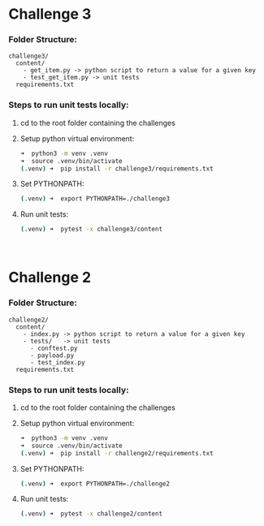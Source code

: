 # Challenge 3

### Folder Structure:
```
challenge3/
  content/
    - get_item.py -> python script to return a value for a given key
    - test_get_item.py -> unit tests
  requirements.txt
```

### Steps to run unit tests locally:
1. cd to the root folder containing the challenges
   
2. Setup python virtual environment:
   ```bash
   ➜  python3 -m venv .venv
   ➜  source .venv/bin/activate
   (.venv) ➜  pip install -r challenge3/requirements.txt 
   ```
    
3. Set PYTHONPATH:
   ```bash
   (.venv) ➜  export PYTHONPATH=./challenge3 
   ```
    
4. Run unit tests:
   ```bash
   (.venv) ➜  pytest -x challenge3/content
   ```
&nbsp;
&nbsp;

# Challenge 2

### Folder Structure:
```
challenge2/
  content/
    - index.py -> python script to return a value for a given key
    - tests/   -> unit tests
      - conftest.py
      - payload.py
      - test_index.py
  requirements.txt
```

### Steps to run unit tests locally:
1. cd to the root folder containing the challenges
   
2. Setup python virtual environment:
   ```bash
   ➜  python3 -m venv .venv
   ➜  source .venv/bin/activate
   (.venv) ➜  pip install -r challenge2/requirements.txt 
   ```
    
3. Set PYTHONPATH:
   ```bash
   (.venv) ➜  export PYTHONPATH=./challenge2 
   ```
    
4. Run unit tests:
   ```bash
   (.venv) ➜  pytest -x challenge2/content
   ```